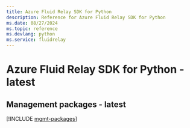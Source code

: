 ```yaml
---
title: Azure Fluid Relay SDK for Python
description: Reference for Azure Fluid Relay SDK for Python
ms.date: 08/27/2024
ms.topic: reference
ms.devlang: python
ms.service: fluidrelay
---
```

# Azure Fluid Relay SDK for Python - latest

## Management packages - latest
[!INCLUDE [mgmt-packages](fluid-relay-mgmt-index.md)]